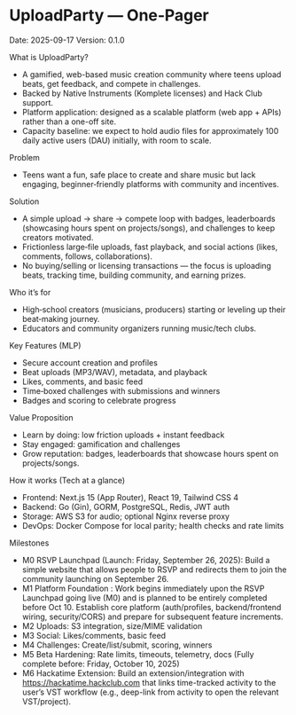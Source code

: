 # UploadParty — One‑Pager

Date: 2025-09-17
Version: 0.1.0

What is UploadParty?
- A gamified, web-based music creation community where teens upload beats, get feedback, and compete in challenges.
- Backed by Native Instruments (Komplete licenses) and Hack Club support.
- Platform application: designed as a scalable platform (web app + APIs) rather than a one-off site.
- Capacity baseline: we expect to hold audio files for approximately 100 daily active users (DAU) initially, with room to scale.

Problem
- Teens want a fun, safe place to create and share music but lack engaging, beginner‑friendly platforms with community and incentives.

Solution
- A simple upload → share → compete loop with badges, leaderboards (showcasing hours spent on projects/songs), and challenges to keep creators motivated.
- Frictionless large‑file uploads, fast playback, and social actions (likes, comments, follows, collaborations).
- No buying/selling or licensing transactions — the focus is uploading beats, tracking time, building community, and earning prizes.

Who it’s for
- High‑school creators (musicians, producers) starting or leveling up their beat‑making journey.
- Educators and community organizers running music/tech clubs.

Key Features (MLP)
- Secure account creation and profiles
- Beat uploads (MP3/WAV), metadata, and playback
- Likes, comments, and basic feed
- Time‑boxed challenges with submissions and winners
- Badges and scoring to celebrate progress

Value Proposition
- Learn by doing: low friction uploads + instant feedback
- Stay engaged: gamification and challenges
- Grow reputation: badges, leaderboards that showcase hours spent on projects/songs.

How it works (Tech at a glance)
- Frontend: Next.js 15 (App Router), React 19, Tailwind CSS 4
- Backend: Go (Gin), GORM, PostgreSQL, Redis, JWT auth
- Storage: AWS S3 for audio; optional Nginx reverse proxy
- DevOps: Docker Compose for local parity; health checks and rate limits

Milestones
- M0 RSVP Launchpad (Launch: Friday, September 26, 2025): Build a simple website that allows people to RSVP and redirects them to join the community launching on September 26.
- M1 Platform Foundation : Work begins immediately upon the RSVP Launchpad going live (M0) and is planned to be entirely completed before Oct 10. Establish core platform (auth/profiles, backend/frontend wiring, security/CORS) and prepare for subsequent feature increments.
- M2 Uploads: S3 integration, size/MIME validation
- M3 Social: Likes/comments, basic feed
- M4 Challenges: Create/list/submit, scoring, winners
- M5 Beta Hardening: Rate limits, timeouts, telemetry, docs (Fully complete before: Friday, October 10, 2025)
- M6 Hackatime Extension: Build an extension/integration with https://hackatime.hackclub.com that links time-tracked activity to the user’s VST workflow (e.g., deep-link from activity to open the relevant VST/project).